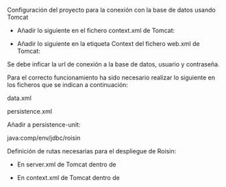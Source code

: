 Configuración del proyecto para la conexión con la base de datos usando Tomcat

- Añadir lo siguiente en el fichero context.xml de Tomcat:



- Añadir lo siguiente en la etiqueta Context del fichero web.xml de Tomcat:

<Resource name="jdbc/roisin" auth="Container" type="javax.sql.DataSource"
              username="root" password="root"
              url="jdbc:mysql://localhost:3306/roisin"
              driverClassName="com.mysql.jdbc.Driver"
              initialSize="5" maxWait="5000"
              maxActive="120" maxIdle="5"
              validationQuery="select 1"
              poolPreparedStatements="true"/>
              
Se debe inficar la url de conexión a la base de datos, usuario y contraseña.

Para el correcto funcionamiento ha sido necesario realizar lo siguiente en los ficheros que se indican a continuación:

data.xml

<bean id="dataSource" class="org.springframework.jndi.JndiObjectFactoryBean">
		<property name="jndiName" value="java:comp/env/jdbc/roisin" />
	</bean>
	
persistence.xml

Añadir a persistence-unit:

<non-jta-data-source>java:comp/env/jdbc/roisin</non-jta-data-source>

Definición de rutas necesarias para el despliegue de Roisin:

- En server.xml de Tomcat dentro de <GlobalNamingResources>

<Environment name="storagePath" value="/Users/felix/03.TFG/pruebafiles/" type="java.lang.String" override="false" />
<Environment name="downloadPath" value="/Users/felix/03.TFG/pruebafiles/downloads/" type="java.lang.String" override="false" />
<Environment name="convertPath" value="/Users/felix/03.TFG/pruebafiles/convert/" type="java.lang.String" override="false" />

- En context.xml de Tomcat dentro de <Context>

<ResourceLink name="downloadPath" global="downloadPath" type="java.lang.String" />
	<ResourceLink name="storagePath" global="storagePath" type="java.lang.String" />
	<ResourceLink name="convertPath" global="convertPath" type="java.lang.String" />